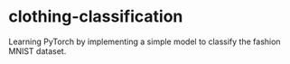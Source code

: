 # clothing-classification
Learning PyTorch by implementing a simple model to classify the fashion MNIST dataset.
